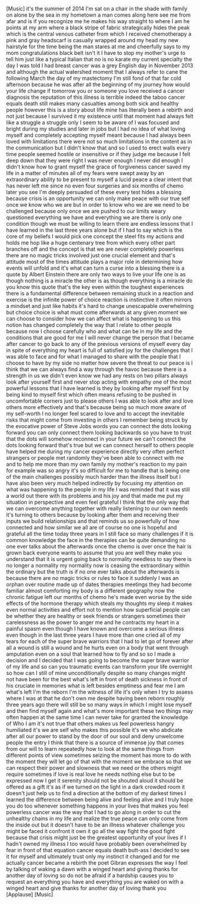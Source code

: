
[Music]
it&#39;s the summer of 2014 I&#39;m sat on a
chair in the shade with family on alone
by the sea in my hometown a man comes
along here see me from afar and is if
you recognize me he makes his way
straight to where I am he points at my
arm where a black stripe of fabric
strategically hides the peak which is
the central venous catheter from which I
received chemotherapy a pink and gray
headscarf is casually wrapped around my
head my new hairstyle for the time being
the man stares at me and cheerfully says
to my mom
congratulations black belt isn&#39;t it I
have to stop my mother&#39;s urge to tell
him just like a typical Italian that no
is no karate my current specialty the
day I was told I had breast cancer was a
grey English day in November 2013 and
although the actual watershed moment
that I always refer to cane the
following March the day of my mastectomy
I&#39;m still fond of that far cold
afternoon because he was after all the
beginning of my journey how would your
life change if tomorrow you or someone
you love received a cancer diagnosis the
reputation of this illness is terrible
indeed the taboo cancer equals death
still makes many casualties among both
sick and healthy people however this is
a story about life mine has literally
been a rebirth and not just because I
survived it my existence until that
moment had always felt like a struggle a
struggle only I seem to be aware of I
was focused and bright during my studies
and later in
jobs but I had no idea of what loving
myself and completely accepting myself
meant because I had always been loved
with limitations there were not so much
limitations in the content as in the
communication but I didn&#39;t know that and
so I used to erect walls every time
people seemed hostile or insensitive or
if they judge me because I felt deep
down that they were right I was never
enough I never did enough I didn&#39;t know
how to grant myself the grace of
forgiveness cancer saved my life in a
matter of minutes all of my fears were
swept away by an extraordinary ability
to be present to myself
a lucid peace a clear intent that has
never left me since no even four
surgeries
and six months of chemo later you see
I&#39;m deeply persuaded of these every test
hides a blessing because crisis is an
opportunity we can only make peace with
our true self
once we know who we are but in order to
know who we are
we need to be challenged because only
once we are pushed to our limits weary
questioned everything we have and
everything we are there is only one
condition though we must be willing to
learn there are endless lessons that I
have learned in the last three years
alone but if I had to say which is the
core of my beliefs I would pick one
concept the steel fits my actions and
holds me hop like a huge centenary tree
from which every other part branches off
and the concept is that we are never
completely powerless there are no magic
tricks involved just one crucial element
and that&#39;s attitude most of the times
attitude plays a major role in
determining how events will unfold and
it&#39;s what can turn a curse into a
blessing
there is a quote by Albert Einstein
there are only two ways to live your
life
one is as though nothing is a miracle
the other is as though everything is a
miracle do you know this quote that&#39;s
the key even within the toughest
experiences there is a fundamental
difference between remaining stuck in a
reaction and exercise is the infinite
power of choice reaction is instinctive
it often mirrors a mindset and just like
habits it&#39;s hard to change unescapable
overwhelming but choice choice is what
must come afterwards at any given moment
we can choose to consider how we can
affect what is happening to us
this notion has changed completely the
way that I relate to other people
because now I choose carefully who and
what can be in my life and the
conditions that are good for me I will
never change the person that I became
after cancer to go back to any of the
previous versions of myself every day in
spite of everything my heart is full of
satisfied joy for the challenges that I
was able to face and for what I managed
to share with the people that I choose
to have by my side no matter how severe
the threat to our peace is I think that
we can always find a way through the
havoc because there is a strength in us
we didn&#39;t even know we had any rests on
two pillars always look after yourself
first and never stop acting with empathy
one of the most powerful lessons that I
have learned is they by looking after
myself first by being kind to myself
first which often means refusing to be
pushed in uncomfortable corners just to
please others I was able to look after
and love others more effectively
and that&#39;s because being so much more
aware of my self-worth I no longer feel
scared to love and to accept the
inevitable risks that might come from
investing in others
I remember being struck by the evocative
power of Steve Jobs words you can
connect the dots looking forward you can
only connect them looking backwards so
you have to trust that the dots will
somehow reconnect in your future we
can&#39;t connect the dots looking forward
that&#39;s true but we can connect herself
to others people have helped me during
my cancer experience directly very often
perfect strangers or people met randomly
they&#39;ve been able to connect with me and
to help me more than my own family my
mother&#39;s reaction to my pain for example
was so angry it&#39;s so difficult for me to
handle that is being one of the main
challenges possibly much harder than the
illness itself but I have also been very
much helped indirectly by focusing my
attention on what was happening to the
people in my life I was reminded that it
was still a world out there with its
problems and his joy and that made me
put my situation in perspective and even
feel grateful I think that the only way
that we can overcome anything together
with really listening to our own needs
it&#39;s turning to others because by
looking after them and receiving their
inputs we build relationships and that
reminds us so powerfully of how
connected and how similar we all are of
course no one is hopeful and grateful
all the time today three years in I
still face so many challenges if it is
common knowledge the face in the
therapies can be quite demanding no one
ever talks about the afterwards
once the chemo is over once the hair is
grown back everyone wants to assume that
you are well they make you understand
that it is urgent
going back to normality needless to say
there is no longer a normality my
normality now is ceasing the
extraordinary within the ordinary but
the truth is if no one ever talks about
the afterwards is because there are no
magic tricks or rules to face it
suddenly I was an orphan over routine
made up of dates therapies meetings they
had become familiar almost comforting my
body is a different geography now the
chronic fatigue left our months of chemo
he&#39;s made even worse by the side effects
of the hormone therapy which steals my
thoughts my sleep it makes even normal
activities and effort not to mention how
superficial people can be whether they
are healthy or seek friends or strangers
sometimes their carelessness as the
power to anger me and he contracts my
heart in a painful spasm even though I
have known and overcome a serious
illness even though in the last three
years I have more than one cried all of
my tears for each of the super brave
warriors that I had to let go of forever
after all a wound is still a wound and
he hurts even on a body that went
through amputation even on a soul that
learned how to fly and so so I made a
decision and I decided that I was going
to become the super brave warrior of my
life and so can you
traumatic events can transform your life
overnight so how can I still of mine
unconditionally despite so many changes
might not have been for the best
what&#39;s left in front of death sickness
in front of his cruciate in memories
what is left
besides emptiness and fear me I am
what&#39;s left
I&#39;m the reborn I&#39;m the witness of life
it&#39;s only when I try to assess where I
was at that he don&#39;t own me despite
having been reborn roughly three years
ago there will still be so many ways in
which I might lose myself and then find
myself again and what&#39;s more important
these two things may often happen at the
same time I can never take for granted
the knowledge of Who I am
it&#39;s not true that others makes us feel
powerless hangry humiliated it&#39;s we are
self who makes this possible it&#39;s we who
abdicate
after all our power to stand by the door
of our soul and deny unwelcome people
the entry I think that there is a source
of immense joy that comes from our will
to learn repeatedly how to look at the
same things from different points of
view sometimes seizing the moment has
more to do with the moment they will let
go of that with the moment we embrace so
that we can respect their power and
slowness that we need or the others
might require sometimes if love is real
love he needs nothing else but to be
expressed now I get it
serenity should not be shouted aloud it
should be offered as a gift it&#39;s as if
we turned on the light in a dark crowded
room it doesn&#39;t just help us to find a
direction at the bottom of my darkest
times I learned the difference between
being alive and feeling alive and I
truly hope you do too whenever something
happens in your lives that makes you
feel powerless
cancer was the way that I had to go
along in order to cut the unhealthy
chains in my life and realize the true
peace can only come from the inside out
but it doesn&#39;t have to be an illness
whatever challenge you might be faced it
confront it own it go all the way fight
the good fight because that crisis might
just be the greatest opportunity of your
lives
if I hadn&#39;t owned my illness I too would
have probably been overwhelmed by fear
in front of that equation cancer equals
death butt-ass I decided to see it for
myself and ultimately trust only my
instinct it changed and for me actually
cancer became a rebirth the poet Gibran
expresses the way I feel by talking of
waking a dawn with a winged heart and
giving thanks for another day of loving
so do not be afraid if a hardship causes
you to request an everything you have
and everything you are waked on with a
winged heart and give thanks for another
day of loving thank you
[Applause]
[Music]
